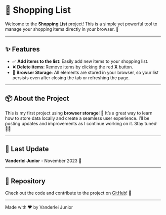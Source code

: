 # 🛒 Shopping List

Welcome to the **Shopping List** project! This is a simple yet powerful tool to manage your shopping items directly in your browser. 🚀

---

## ✨ Features

- ✅ **Add items to the list**: Easily add new items to your shopping list.
- ❌ **Delete items**: Remove items by clicking the red **X** button.
- 💾 **Browser Storage**: All elements are stored in your browser, so your list persists even after closing the tab or refreshing the page.

---

## 📦 About the Project

This is my first project using **browser storage**! 🎉 It’s a great way to learn how to store data locally and create a seamless user experience. I’ll be posting updates and improvements as I continue working on it. Stay tuned! 👨‍💻

---

## 📅 Last Update

**Vanderlei Junior** - November 2023 📅

---

## 📂 Repository

Check out the code and contribute to the project on [GitHub](https://github.com/yourusername/shopping-list)! 🐙

---

Made with ❤️ by Vanderlei Junior
